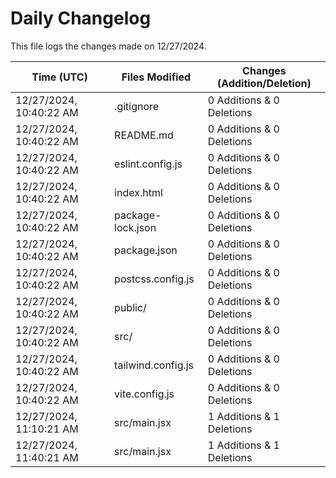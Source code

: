 # Daily Changelog

This file logs the changes made on 12/27/2024.

| Time (UTC)             | Files Modified                    | Changes (Addition/Deletion) |
|------------------------|-----------------------------------|-----------------------------|
| 12/27/2024, 10:40:22 AM | .gitignore | 0 Additions & 0 Deletions |
| 12/27/2024, 10:40:22 AM | README.md | 0 Additions & 0 Deletions |
| 12/27/2024, 10:40:22 AM | eslint.config.js | 0 Additions & 0 Deletions |
| 12/27/2024, 10:40:22 AM | index.html | 0 Additions & 0 Deletions |
| 12/27/2024, 10:40:22 AM | package-lock.json | 0 Additions & 0 Deletions |
| 12/27/2024, 10:40:22 AM | package.json | 0 Additions & 0 Deletions |
| 12/27/2024, 10:40:22 AM | postcss.config.js | 0 Additions & 0 Deletions |
| 12/27/2024, 10:40:22 AM | public/ | 0 Additions & 0 Deletions |
| 12/27/2024, 10:40:22 AM | src/ | 0 Additions & 0 Deletions |
| 12/27/2024, 10:40:22 AM | tailwind.config.js | 0 Additions & 0 Deletions |
| 12/27/2024, 10:40:22 AM | vite.config.js | 0 Additions & 0 Deletions |
| 12/27/2024, 11:10:21 AM | src/main.jsx | 1 Additions & 1 Deletions|
| 12/27/2024, 11:40:21 AM | src/main.jsx | 1 Additions & 1 Deletions|
